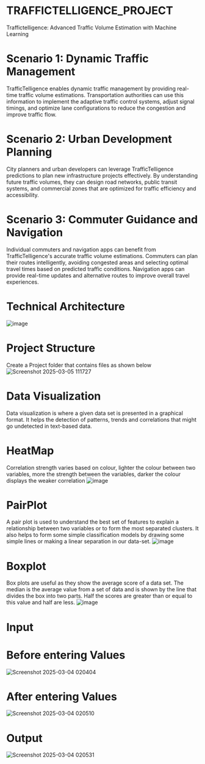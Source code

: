 # TRAFFICTELLIGENCE_PROJECT
Traffictelligence: Advanced Traffic Volume Estimation with Machine Learning

# Scenario 1: Dynamic Traffic Management
TrafficTelligence enables dynamic traffic management by providing real-time traffic volume estimations. Transportation authorities can use this information to implement the adaptive traffic control systems, adjust signal timings, and optimize lane configurations to reduce the congestion and improve traffic flow.

# Scenario 2: Urban Development Planning
City planners and urban developers can leverage TrafficTelligence predictions to plan new infrastructure projects effectively. By understanding future traffic volumes, they can design road networks, public transit systems, and commercial zones that are optimized for traffic efficiency and accessibility.

# Scenario 3: Commuter Guidance and Navigation
Individual commuters and navigation apps can benefit from TrafficTelligence's accurate traffic volume estimations. Commuters can plan their routes intelligently, avoiding congested areas and selecting optimal travel times based on predicted traffic conditions. Navigation apps can provide real-time updates and alternative routes to improve overall travel experiences.

# Technical Architecture
![image](https://github.com/user-attachments/assets/6270f4a3-68ab-4ad1-994a-836d45a38b30)

# Project Structure
Create a Project folder that contains files as shown below
![Screenshot 2025-03-05 111727](https://github.com/user-attachments/assets/b559cb79-9cfa-4b50-99bb-f99654aeb60b)

# Data Visualization
Data visualization is where a given data set is presented in a graphical format. It helps the detection of patterns, trends and correlations that might go undetected in text-based data.

# HeatMap
Correlation strength varies based on colour, lighter the colour between two variables, more the strength between the variables, darker the colour displays the weaker correlation
![image](https://github.com/user-attachments/assets/7e77c9cd-0c59-437f-8c06-a91590c41a0d)

# PairPlot
A pair plot is used to understand the best set of features to explain a relationship between two variables or to form the most separated clusters. It also helps to form some simple classification models by drawing some simple lines or making a linear separation in our data-set.
![image](https://github.com/user-attachments/assets/45d90056-5aef-4112-928c-05101f9e84de)

# Boxplot
Box plots are useful as they show the average score of a data set. The median is the average value from a set of data and is shown by the line that divides the box into two parts. Half the scores are greater than or equal to this value and half are less.
![image](https://github.com/user-attachments/assets/2fccd9d8-8bca-42fe-b99a-c5cb7ed98409)

# Input
# Before entering Values
![Screenshot 2025-03-04 020404](https://github.com/user-attachments/assets/addbff92-33af-457b-aa17-2a96573e05a5)

# After entering Values
![Screenshot 2025-03-04 020510](https://github.com/user-attachments/assets/a644b687-b2bb-40de-b801-05fc28021b69)

# Output
![Screenshot 2025-03-04 020531](https://github.com/user-attachments/assets/9a4b23af-f2c9-4c19-be76-1e3384afc277)
